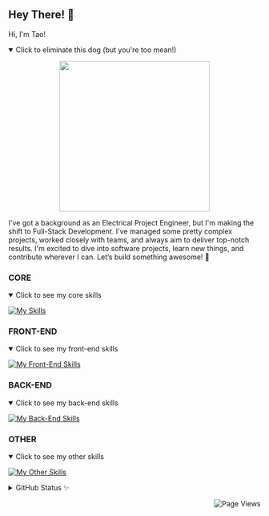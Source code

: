 ## Hey There! 👋


Hi, I'm Tao! 

<details open>
  <summary>Click to eliminate this dog (but you're too mean!)</summary>
  <p align="center">
    <img src="https://media.tenor.com/Af4QqL6jm5EAAAAj/kngf-assistentiehond.gif" width="300"/>
  </p>
</details>




I've got a background as an Electrical Project Engineer, but I'm making the shift to Full-Stack Development. I've managed some pretty complex projects, worked closely with teams, and always aim to deliver top-notch results. I'm excited to dive into software projects, learn new things, and contribute wherever I can. Let’s build something awesome! 🚀


### CORE

<details open>
  <summary>Click to see my core skills</summary>
  <p align="left">
    <a href="https://skillicons.dev">
      <img src="https://skillicons.dev/icons?i=c,java,js,ts" alt="My Skills"/>
    </a>
  </p>
</details>


### FRONT-END

<details open>
  <summary>Click to see my front-end skills</summary>
  <p align="left">
    <a href="https://skillicons.dev">
      <img src="https://skillicons.dev/icons?i=html,css,tailwind,materialui,react,vite,nextjs" alt="My Front-End Skills"/>
    </a>
  </p>
</details>


### BACK-END

<details open>
  <summary>Click to see my back-end skills</summary>
  <p align="left">
    <a href="https://skillicons.dev">
      <img src="https://skillicons.dev/icons?i=nodejs,expressjs,nextjs,supabase,postgres,mysql,mongodb,postman" alt="My Back-End Skills"/>
    </a>
  </p>
</details>


### OTHER

<details open>
  <summary>Click to see my other skills</summary>
  <p align="left">
    <a href="https://skillicons.dev">
      <img src="https://skillicons.dev/icons?i=apple,linux,vscode,vim,git,github,figma" alt="My Other Skills"/>
    </a>
  </p>
</details>


<details>
  <summary>GitHub Status ✨</summary>
<div style="display: flex; justify-content: space-between;">
  <a href="http://www.github.com/prechak">
    <img src="http://github-readme-streak-stats.herokuapp.com?user=prechak&theme=tokyonight&background=000000(https://git.io/streak-stats)" 
         alt="GitHub Streak Stats" 
         style="width: 410px; height: 200px; object-fit: cover; border: none;" />
  </a>
</div>

<div>
  <a href="https://github.com/prechak" align="left" >
    <img src="https://github-readme-stats.vercel.app/api/top-langs/?username=prechak&layout=compact&theme=tokyonight" 
         alt="Top Languages" 
         style="width: 410px; height: 200px; object-fit: cover; border: none;" />
  </a>
</div>

<div>
  <a href="https://github.com/prechak">
      <img src="https://github-readme-stats.vercel.app/api?username=prechak&layout=compact&theme=tokyonight" 
           alt="GitHub Stats" 
           style="width: 410px; height: 200px; object-fit: cover; border: none;" />
    </a>
</div>
</details>

<p align="right">
  <img src="https://komarev.com/ghpvc/?username=precha&color=ff69b4" alt="Page Views"/>
</p>

